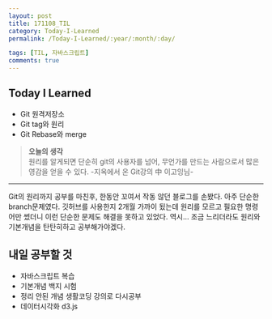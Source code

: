 ```yaml
---
layout: post
title: 171108_TIL
category: Today-I-Learned
permalink: /Today-I-Learned/:year/:month/:day/

tags: [TIL, 자바스크립트]
comments: true
---
```

## **Today I Learned**
* Git 원격저장소
* Git tag와 원리
* Git Rebase와 merge

>**오늘의 생각**  
원리를 알게되면 단순히 git의 사용자를 넘어, 무언가를 만드는 사람으로서 많은 영감을 얻을 수 있다.  -지옥에서 온 Git강의 中 이고잉님-  
---  
Git의 원리까지 공부를 마친후, 한동안 꼬여서 작동 않던 블로그를 손봤다. 아주 단순한 branch문제였다. 깃허브를 사용한지 2개월 가까이 됬는데 원리를 모르고 필요한 명령어만 썼더니 이런 단순한 문제도 해결을 못하고 있었다. 역시... 조금 느리더라도 원리와 기본개념을 탄탄히하고 공부해가야겠다. 

## **내일 공부할 것**
* 자바스크립트 복습
* 기본개념 백지 시험
* 정리 안된 개념 생활코딩 강의로 다시공부
* 데이터시각화 d3.js




